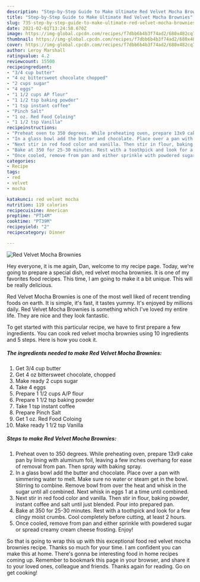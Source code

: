 ```yaml
---
description: "Step-by-Step Guide to Make Ultimate Red Velvet Mocha Brownies"
title: "Step-by-Step Guide to Make Ultimate Red Velvet Mocha Brownies"
slug: 735-step-by-step-guide-to-make-ultimate-red-velvet-mocha-brownies
date: 2021-02-01T13:24:58.670Z
image: https://img-global.cpcdn.com/recipes/f7dbb6b4b3f74ad2/680x482cq70/red-velvet-mocha-brownies-recipe-main-photo.jpg
thumbnail: https://img-global.cpcdn.com/recipes/f7dbb6b4b3f74ad2/680x482cq70/red-velvet-mocha-brownies-recipe-main-photo.jpg
cover: https://img-global.cpcdn.com/recipes/f7dbb6b4b3f74ad2/680x482cq70/red-velvet-mocha-brownies-recipe-main-photo.jpg
author: Leroy Marshall
ratingvalue: 4.2
reviewcount: 15500
recipeingredient:
- "3/4 cup butter"
- "4 oz bittersweet chocolate chopped"
- "2 cups sugar"
- "4 eggs"
- "1 1/2 cups AP flour"
- "1 1/2 tsp baking powder"
- "1 tsp instant coffee"
- "Pinch Salt"
- "1 oz. Red Food Coloing"
- "1 1/2 tsp Vanilla"
recipeinstructions:
- "Preheat oven to 350 degrees. While preheating oven, prepare 13x9 cake pan by lining with aluminum foil, leaving a few inches overhang for ease of removal from pan. Then spray with baking spray."
- "In a glass bowl add the butter and chocolate. Place over a pan with simmering water to melt. Make sure no water or steam get in the bowl. Stirring to combine. Remove bowl from over the heat and whisk in the sugar until all combined. Next whisk in eggs 1 at a time until combined."
- "Next stir in red food color and vanilla. Then stir in flour, baking powder, instant coffee and salt until just blended. Pour into prepared pan."
- "Bake at 350 for 25-30 minutes. Rest with a toothpick and look for a few clingy moist crumbs. Cool completely before cutting, at least 2 hours."
- "Once cooled, remove from pan and either sprinkle with powdered sugar or spread creamy cream cheese frosting. Enjoy!"
categories:
- Recipe
tags:
- red
- velvet
- mocha

katakunci: red velvet mocha 
nutrition: 119 calories
recipecuisine: American
preptime: "PT14M"
cooktime: "PT39M"
recipeyield: "2"
recipecategory: Dinner

---
```



![Red Velvet Mocha Brownies](https://img-global.cpcdn.com/recipes/f7dbb6b4b3f74ad2/680x482cq70/red-velvet-mocha-brownies-recipe-main-photo.jpg)

Hey everyone, it is me again, Dan, welcome to my recipe page. Today, we're going to prepare a special dish, red velvet mocha brownies. It is one of my favorites food recipes. This time, I am going to make it a bit unique. This will be really delicious.

Red Velvet Mocha Brownies is one of the most well liked of recent trending foods on earth. It is simple, it's fast, it tastes yummy. It's enjoyed by millions daily. Red Velvet Mocha Brownies is something which I've loved my entire life. They are nice and they look fantastic.




To get started with this particular recipe, we have to first prepare a few ingredients. You can cook red velvet mocha brownies using 10 ingredients and 5 steps. Here is how you cook it.

<!--inarticleads1-->

##### The ingredients needed to make Red Velvet Mocha Brownies:

1. Get 3/4 cup butter
1. Get 4 oz bittersweet chocolate, chopped
1. Make ready 2 cups sugar
1. Take 4 eggs
1. Prepare 1 1/2 cups A/P flour
1. Prepare 1 1/2 tsp baking powder
1. Take 1 tsp instant coffee
1. Prepare Pinch Salt
1. Get 1 oz. Red Food Coloing
1. Make ready 1 1/2 tsp Vanilla




<!--inarticleads2-->

##### Steps to make Red Velvet Mocha Brownies:

1. Preheat oven to 350 degrees. While preheating oven, prepare 13x9 cake pan by lining with aluminum foil, leaving a few inches overhang for ease of removal from pan. Then spray with baking spray.
1. In a glass bowl add the butter and chocolate. Place over a pan with simmering water to melt. Make sure no water or steam get in the bowl. Stirring to combine. Remove bowl from over the heat and whisk in the sugar until all combined. Next whisk in eggs 1 at a time until combined.
1. Next stir in red food color and vanilla. Then stir in flour, baking powder, instant coffee and salt until just blended. Pour into prepared pan.
1. Bake at 350 for 25-30 minutes. Rest with a toothpick and look for a few clingy moist crumbs. Cool completely before cutting, at least 2 hours.
1. Once cooled, remove from pan and either sprinkle with powdered sugar or spread creamy cream cheese frosting. Enjoy!




So that is going to wrap this up with this exceptional food red velvet mocha brownies recipe. Thanks so much for your time. I am confident you can make this at home. There's gonna be interesting food in home recipes coming up. Remember to bookmark this page in your browser, and share it to your loved ones, colleague and friends. Thanks again for reading. Go on get cooking!
